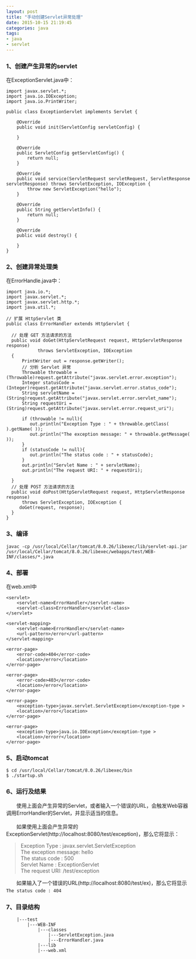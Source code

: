 ```yaml
---
layout: post
title: "手动创建Servlet异常处理"
date: 2015-10-15 21:19:45
categories: java
tags:
- java
- servlet
---
```

### 1、创建产生异常的servlet
在ExceptionServlet.java中：

	import javax.servlet.*;
	import java.io.IOException;
	import java.io.PrintWriter;
	
	public class ExceptionServlet implements Servlet {
	
	    @Override
	    public void init(ServletConfig servletConfig) {
	
	    }
	
	    @Override
	    public ServletConfig getServletConfig() {
	        return null;
	    }
	
	    @Override
	    public void service(ServletRequest servletRequest, ServletResponse servletResponse) throws ServletException, IOException {
	        throw new ServletException("hello");  
	    }
	
	    @Override
	    public String getServletInfo() {
	        return null;
	    }
	
	    @Override
	    public void destroy() {
	
	    }
	}

### 2、创建异常处理类
在ErrorHandle.java中：

	import java.io.*;
	import javax.servlet.*;
	import javax.servlet.http.*;
	import java.util.*;
	
	// 扩展 HttpServlet 类
	public class ErrorHandler extends HttpServlet {
	 
	  // 处理 GET 方法请求的方法
	  public void doGet(HttpServletRequest request, HttpServletResponse response)
	            throws ServletException, IOException
	  {
	      PrintWriter out = response.getWriter();
	      // 分析 Servlet 异常       
	      Throwable throwable = (Throwable)request.getAttribute("javax.servlet.error.exception");
	      Integer statusCode = (Integer)request.getAttribute("javax.servlet.error.status_code");
	      String servletName = (String)request.getAttribute("javax.servlet.error.servlet_name");
	      String requestUri = (String)request.getAttribute("javax.servlet.error.request_uri");
	
	      if (throwable != null){
	         out.println("Exception Type : " + throwable.getClass( ).getName( ));
	         out.println("The exception message: " + throwable.getMessage( ));
	      }
	      if (statusCode != null){
	         out.println("The status code : " + statusCode);
	      }
	      out.println("Servlet Name : " + servletName);
	      out.println("The request URI: " + requestUri);
	         
	  }
	  // 处理 POST 方法请求的方法
	  public void doPost(HttpServletRequest request, HttpServletResponse response)
	      throws ServletException, IOException {
	     doGet(request, response);
	  }
	}
### 3、编译
	javac -cp /usr/local/Cellar/tomcat/8.0.26/libexec/lib/servlet-api.jar /usr/local/Cellar/tomcat/8.0.26/libexec/webapps/test/WEB-INF/classes/*.java
	
### 4、部署
在web.xml中

	<servlet>
        <servlet-name>ErrorHandler</servlet-name>
        <servlet-class>ErrorHandler</servlet-class>
    </servlet>

    <servlet-mapping>
        <servlet-name>ErrorHandler</servlet-name>
        <url-pattern>/error</url-pattern>
    </servlet-mapping>

    <error-page>
        <error-code>404</error-code>
        <location>/error</location>
    </error-page>

    <error-page>
        <error-code>403</error-code>
        <location>/error</location>
    </error-page>

    <error-page>
        <exception-type>javax.servlet.ServletException</exception-type >
        <location>/error</location>
    </error-page>

    <error-page>
        <exception-type>java.io.IOException</exception-type >
        <location>/errorr</location>
    </error-page>
### 5、启动tomcat
	$ cd /usr/local/Cellar/tomcat/8.0.26/libexec/bin
	$ ./startup.sh	
	
### 6、运行及结果
　　使用上面会产生异常的Servlet，或者输入一个错误的URL，会触发Web容器调用ErrorHandler的Servlet，并显示适当的信息。</br>  
　　如果使用上面会产生异常的ExceptionServlet(http://localhost:8080/test/exception)，那么它将显示：
>Exception Type : javax.servlet.ServletException</br>
The exception message: hello</br>
The status code : 500</br>
Servlet Name : ExceptionServlet</br>
The request URI: /test/exception

　　如果输入了一个错误的URL(http://localhost:8080/test/ex)，那么它将显示`The status code : 404`
　　
### 7、目录结构
		|---test
			|---WEB-INF
				|---classes
					|---ServletException.java
					|---ErrorHandler.java
				|---lib
				|---web.xml


